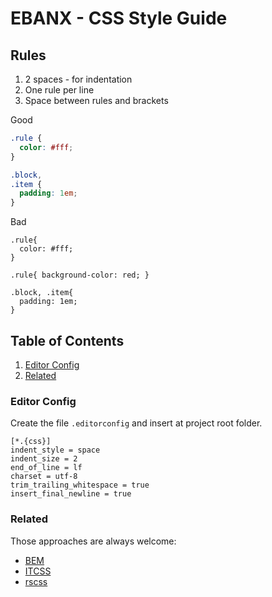 # EBANX - CSS Style Guide

## Rules
1. 2 spaces - for indentation
2. One rule per line
3. Space between rules and brackets

Good
```css
.rule {
  color: #fff;
}

.block,
.item {
  padding: 1em;
}
```

Bad
```
.rule{
  color: #fff;
}

.rule{ background-color: red; }

.block, .item{
  padding: 1em;
}
```

## Table of Contents

1. [Editor Config](#editor-config)
2. [Related](#related)

### Editor Config

Create the file `.editorconfig` and insert at project root folder. 

```
[*.{css}]
indent_style = space
indent_size = 2
end_of_line = lf
charset = utf-8
trim_trailing_whitespace = true
insert_final_newline = true
```

### Related

Those approaches are always welcome:

- [BEM](http://getbem.com/)
- [ITCSS](https://www.xfive.co/blog/itcss-scalable-maintainable-css-architecture/)
- [rscss](https://rscss.io/)
